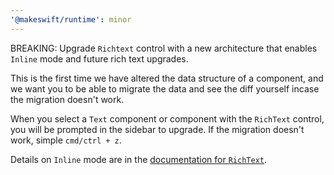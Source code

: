 ```yaml
---
'@makeswift/runtime': minor
---
```


BREAKING: Upgrade `Richtext` control with a new architecture that enables `Inline` mode and future rich text upgrades.

This is the first time we have altered the data structure of a component, and we want you to be able to migrate the data and see the diff yourself incase the migration doesn't work.

When you select a `Text` component or component with the `RichText` control, you will be prompted in the sidebar to upgrade. If the migration doesn't work, simple `cmd/ctrl + z`.

Details on `Inline` mode are in the [documentation for `RichText`](https://www.makeswift.com/docs/controls/rich-text).
